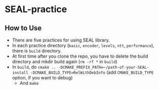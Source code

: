 # SEAL-practice

## How to Use
- There are five practices for using SEAL library.
- In each practice directory (`basic`, `encoder`, `levels`, `ntt`, `performance`), there is `build` directory.
- At first time after you clone the repo, you have to delete the build directory and mkdir build again (`rm -rf *` in `build`)
- In `build`, do `cmake .. -DCMAKE_PREFIX_PATH=~/path-of-your-SEAL-install -DCMAKE_BUILD_TYPE=RelWithDebInfo` (add `CMAKE_BUILD_TYPE` option, if you want to debug)
  - And `make`
